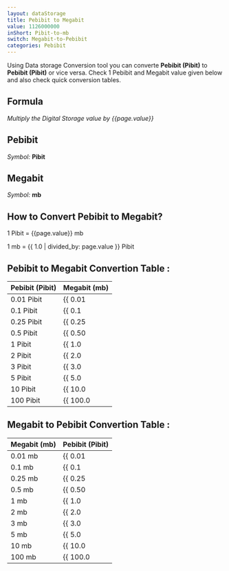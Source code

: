 ```yaml
---
layout: dataStorage
title: Pebibit to Megabit
value: 1126000000
inShort: Pibit-to-mb
switch: Megabit-to-Pebibit
categories: Pebibit
---
```


Using Data storage Conversion tool you can converte **Pebibit (Pibit)** to **Pebibit (Pibit)** or vice versa. Check 1 Pebibit and Megabit value given below and also check quick conversion tables.

## Formula
*Multiply the Digital Storage value by {{page.value}}*

## Pebibit
*Symbol:* **Pibit**

## Megabit
*Symbol:* **mb**

## How to Convert Pebibit to Megabit?

1 Pibit = {{page.value}} mb

1 mb = {{ 1.0 | divided_by: page.value }} Pibit


## Pebibit to Megabit Convertion Table :

| Pebibit (Pibit) | Megabit (mb) |
| ---- | ---- |
| 0.01 Pibit | {{ 0.01 | times: page.value }} mb |
| 0.1 Pibit | {{ 0.1 | times: page.value }} mb |
| 0.25 Pibit | {{ 0.25 | times: page.value }} mb |
| 0.5 Pibit | {{ 0.50 | times: page.value }} mb |
| 1 Pibit | {{ 1.0 | times: page.value }} mb |
| 2 Pibit | {{ 2.0 | times: page.value }} mb |
| 3 Pibit | {{ 3.0 | times: page.value }} mb |
| 5 Pibit | {{ 5.0 | times: page.value }} mb |
| 10 Pibit | {{ 10.0 | times: page.value }} mb |
| 100 Pibit | {{ 100.0 | times: page.value }} mb |

## Megabit to Pebibit Convertion Table :

| Megabit (mb) | Pebibit (Pibit) |
| ---- | ---- |
| 0.01 mb | {{ 0.01 | divided_by: page.value }} Pibit |
| 0.1 mb | {{ 0.1 | divided_by: page.value }} Pibit |
| 0.25 mb | {{ 0.25 | divided_by: page.value }} Pibit |
| 0.5 mb | {{ 0.50 | divided_by: page.value }} Pibit |
| 1 mb | {{ 1.0 | divided_by: page.value }} Pibit |
| 2 mb | {{ 2.0 | divided_by: page.value }} Pibit |
| 3 mb | {{ 3.0 | divided_by: page.value }} Pibit |
| 5 mb | {{ 5.0 | divided_by: page.value }} Pibit |
| 10 mb | {{ 10.0 | divided_by: page.value }} Pibit |
| 100 mb | {{ 100.0 | divided_by: page.value }} Pibit |


<script>
document.getElementById('selectInput')[19].selected = true
document.getElementById('selectOutput')[6].selected = true
</script>
